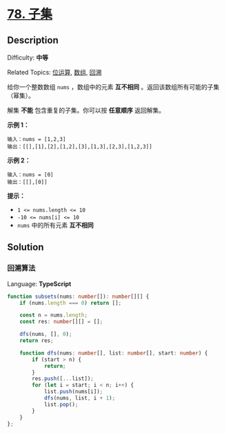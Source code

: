 # [78\. 子集](https://leetcode.cn/problems/subsets/)

## Description

Difficulty: **中等**  

Related Topics: [位运算](https://leetcode.cn/tag/bit-manipulation/), [数组](https://leetcode.cn/tag/array/), [回溯](https://leetcode.cn/tag/backtracking/)

给你一个整数数组 `nums` ，数组中的元素 **互不相同** 。返回该数组所有可能的子集（幂集）。

解集 **不能** 包含重复的子集。你可以按 **任意顺序** 返回解集。

**示例 1：**

```
输入：nums = [1,2,3]
输出：[[],[1],[2],[1,2],[3],[1,3],[2,3],[1,2,3]]
```

**示例 2：**

```
输入：nums = [0]
输出：[[],[0]]
```

**提示：**

* `1 <= nums.length <= 10`
* `-10 <= nums[i] <= 10`
* `nums` 中的所有元素 **互不相同**

## Solution

### 回溯算法

Language: **TypeScript**

```typescript
function subsets(nums: number[]): number[][] {
    if (nums.length === 0) return [];

    const n = nums.length;
    const res: number[][] = [];

    dfs(nums, [], 0);
    return res;

    function dfs(nums: number[], list: number[], start: number) {
        if (start > n) {
            return;
        }
        res.push([...list]);
        for (let i = start; i < n; i++) {
            list.push(nums[i]);
            dfs(nums, list, i + 1);
            list.pop();
        }
    }
};
```

